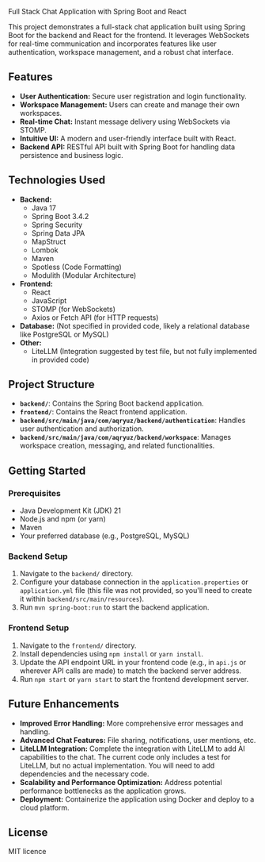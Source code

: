  Full Stack Chat Application with Spring Boot and React

This project demonstrates a full-stack chat application built using Spring Boot for the backend and React for the frontend. It leverages WebSockets for real-time communication and incorporates features like user authentication, workspace management, and a robust chat interface.

## Features

* **User Authentication:** Secure user registration and login functionality.
* **Workspace Management:** Users can create and manage their own workspaces.
* **Real-time Chat:**  Instant message delivery using WebSockets via STOMP.
* **Intuitive UI:**  A modern and user-friendly interface built with React.
* **Backend API:** RESTful API built with Spring Boot for handling data persistence and business logic.

## Technologies Used

* **Backend:**
    * Java 17
    * Spring Boot 3.4.2
    * Spring Security
    * Spring Data JPA
    * MapStruct
    * Lombok
    * Maven
    * Spotless (Code Formatting)
    * Modulith (Modular Architecture)
* **Frontend:**
    * React
    * JavaScript
    * STOMP (for WebSockets)
    * Axios or Fetch API (for HTTP requests)
* **Database:** (Not specified in provided code, likely a relational database like PostgreSQL or MySQL)
* **Other:**
    * LiteLLM (Integration suggested by test file, but not fully implemented in provided code)



## Project Structure

* **`backend/`**: Contains the Spring Boot backend application.
* **`frontend/`**: Contains the React frontend application.
* **`backend/src/main/java/com/aqryuz/backend/authentication`**: Handles user authentication and authorization.
* **`backend/src/main/java/com/aqryuz/backend/workspace`**: Manages workspace creation, messaging, and related functionalities.

## Getting Started

### Prerequisites

* Java Development Kit (JDK) 21
* Node.js and npm (or yarn)
* Maven
* Your preferred database (e.g., PostgreSQL, MySQL)

### Backend Setup

1. Navigate to the `backend/` directory.
2. Configure your database connection in the `application.properties` or `application.yml` file (this file was not provided, so you'll need to create it within `backend/src/main/resources`).
3. Run `mvn spring-boot:run` to start the backend application.

### Frontend Setup

1. Navigate to the `frontend/` directory.
2. Install dependencies using `npm install` or `yarn install`.
3. Update the API endpoint URL in your frontend code (e.g., in `api.js` or wherever API calls are made) to match the backend server address.
4. Run `npm start` or `yarn start` to start the frontend development server.

## Future Enhancements

* **Improved Error Handling:** More comprehensive error messages and handling.
* **Advanced Chat Features:** File sharing, notifications, user mentions, etc.
* **LiteLLM Integration:**  Complete the integration with LiteLLM to add AI capabilities to the chat.  The current code only includes a test for LiteLLM, but no actual implementation.  You will need to add dependencies and the necessary code.
* **Scalability and Performance Optimization:**  Address potential performance bottlenecks as the application grows.
* **Deployment:** Containerize the application using Docker and deploy to a cloud platform.


## License
MIT licence
